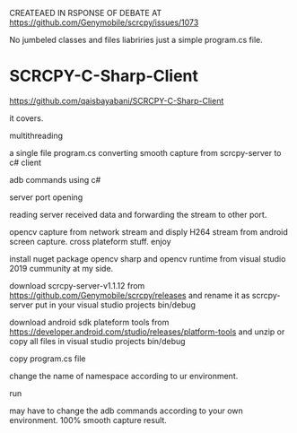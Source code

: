 CREATEAED IN RSPONSE OF DEBATE AT https://github.com/Genymobile/scrcpy/issues/1073

No jumbeled classes and files liabriries just a simple program.cs file.

# SCRCPY-C-Sharp-Client
https://github.com/qaisbayabani/SCRCPY-C-Sharp-Client

it covers.

multithreading

a single file program.cs converting smooth capture from scrcpy-server to c# client

adb commands using c#

server port opening

reading server received data and forwarding the stream to other port.

opencv capture from network stream and disply H264 stream from android screen capture.
cross plateform stuff.
enjoy

install nuget package opencv sharp and opencv runtime from visual studio 2019 cummunity at my side.

download scrcpy-server-v1.1.12 from https://github.com/Genymobile/scrcpy/releases and rename it as scrcpy-server put in your visual studio projects bin/debug

download android sdk plateform tools from https://developer.android.com/studio/releases/platform-tools and unzip or copy all files in visual studio projects bin/debug

copy program.cs file

change the name of namespace according to ur environment.

run

may have to change the adb commands according to your own environment.
100% smooth capture result.
